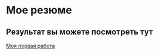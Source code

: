 # Мое резюме

## Результат вы можете посмотреть тут 

[Моя первая работа](https://github.com/Ktafher/resume)
